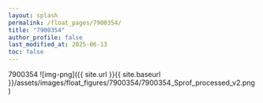 ```yaml
---
layout: splash
permalink: /float_pages/7900354/
title: "7900354"
author_profile: false
last_modified_at: 2025-06-13
toc: false
---
```

 
7900354
![img-png]({{ site.url }}{{ site.baseurl }}/assets/images/float_figures/7900354/7900354_Sprof_processed_v2.png)